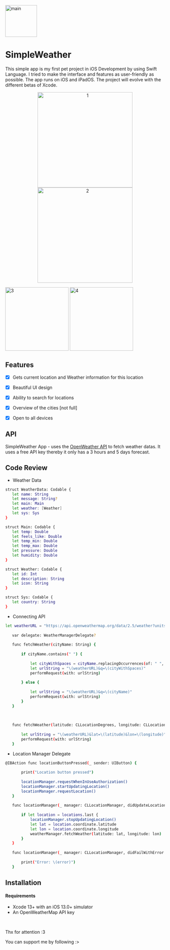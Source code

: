 
<p align="left">
  <img src="https://github.com/manste1n/simpleweather_app/blob/main/Screens/mainicon.png" width="100" title="main">
</p>






# SimpleWeather

This simple app is my first pet project in iOS Development by using Swift Language. 
I tried to make the interface and features as user-friendly as possible.
The app runs on iOS and iPadOS. The project will evolve with the different betas of Xcode.

<p align="center">
  <img src="https://github.com/manste1n/simpleweather_app/blob/main/Screens/1.png" width="300" title="1">
  <img src="https://github.com/manste1n/simpleweather_app/blob/main/Screens/2.png" width="300" title="2">
  
</p>



<p align="left">
  <img src="https://github.com/manste1n/simpleweather_app/blob/main/Screens/3.png" width="200" title="3">
  <img src="https://github.com/manste1n/simpleweather_app/blob/main/Screens/4.png" width="200" title="4">
  
</p>




## Features

- [x] Gets current location and Weather information for this location
- [x] Beautiful UI design
- [x] Ability to search for locations
- [x] Overview of the cities [not full]
- [x] Open to all devices 



## API

SimpleWeather App - uses the [OpenWeather API](https://openweathermap.org) to fetch weather datas. It uses a free API key thereby it only has a 3 hours and 5 days forecast.

## Code Review

 - Weather Data
 ```sh
struct WeatherData: Codable {
    let name: String
    let message: String?
    let main: Main
    let weather: [Weather]
    let sys: Sys
}

struct Main: Codable {
    let temp: Double
    let feels_like: Double
    let temp_min: Double
    let temp_max: Double
    let pressure: Double
    let humidity: Double
}

struct Weather: Codable {
    let id: Int
    let description: String
    let icon: String
}

struct Sys: Codable {
    let country: String
}

``` 

 - Connecting API
 ```sh
 let weatherURL = "https://api.openweathermap.org/data/2.5/weather?units=imperial&appid=[TEXT YOUR API KEY]"
    
    var delegate: WeatherManagerDelegate?
    
    func fetchWeather(cityName: String) {
        
        if cityName.contains(" ") {
            
            let cityWithSpaces = cityName.replacingOccurrences(of: " ", with: "+")
            let urlString = "\(weatherURL)&q=\(cityWithSpaces)"
            performRequest(with: urlString)
            
        } else {
            
            let urlString = "\(weatherURL)&q=\(cityName)"
            performRequest(with: urlString)
        }
    }
    
   
    
    func fetchWeather(latitude: CLLocationDegrees, longitude: CLLocationDegrees) {
        
        let urlString = "\(weatherURL)&lat=\(latitude)&lon=\(longitude)"
        performRequest(with: urlString)
    }
``` 



 - Location Manager Delegate
 ```sh
@IBAction func locationButtonPressed(_ sender: UIButton) {
        
        print("Location button pressed")
        
        locationManager.requestWhenInUseAuthorization()
        locationManager.startUpdatingLocation()
        locationManager.requestLocation()
    }
    
    func locationManager(_ manager: CLLocationManager, didUpdateLocations locations: [CLLocation]) {
        
        if let location = locations.last {
            locationManager.stopUpdatingLocation()
            let lat = location.coordinate.latitude
            let lon = location.coordinate.longitude
            weatherManager.fetchWeather(latitude: lat, longitude: lon)
        }
    }
    
    func locationManager(_ manager: CLLocationManager, didFailWithError error: Error) {
        
        print("Error: \(error)")
    }
``` 


## Installation

#### Requirements
- Xcode 13+ with an iOS 13.0+ simulator
- An OpenWeatherMap API key





&nbsp;



Thx for attention :3

You can support me by following :>
